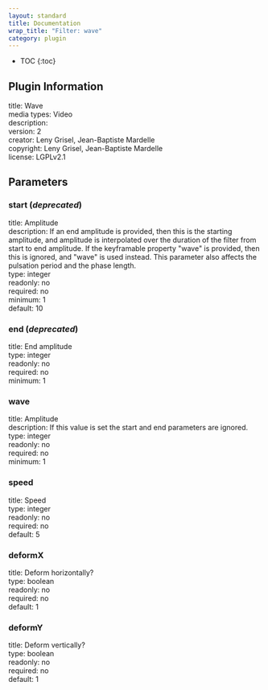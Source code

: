 ```yaml
---
layout: standard
title: Documentation
wrap_title: "Filter: wave"
category: plugin
---
```

* TOC
{:toc}

## Plugin Information

title: Wave  
media types:
Video  
description:   
version: 2  
creator: Leny Grisel, Jean-Baptiste Mardelle  
copyright: Leny Grisel, Jean-Baptiste Mardelle  
license: LGPLv2.1  

## Parameters

### start (*deprecated*)

title: Amplitude    
description:
If an end amplitude is provided, then this is the starting amplitude, and amplitude is interpolated over the duration of the filter from start to end amplitude. If the keyframable property &quot;wave&quot; is provided, then this is ignored, and &quot;wave&quot; is used instead. This parameter also affects the pulsation period and the phase length.  
type: integer  
readonly: no  
required: no  
minimum: 1  
default: 10  

### end (*deprecated*)

title: End amplitude    
type: integer  
readonly: no  
required: no  
minimum: 1  

### wave

title: Amplitude    
description:
If this value is set the start and end parameters are ignored.  
type: integer  
readonly: no  
required: no  
minimum: 1  

### speed

title: Speed    
type: integer  
readonly: no  
required: no  
default: 5  

### deformX

title: Deform horizontally?    
type: boolean  
readonly: no  
required: no  
default: 1  

### deformY

title: Deform vertically?    
type: boolean  
readonly: no  
required: no  
default: 1  

